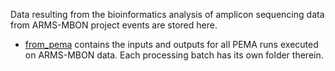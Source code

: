 Data resulting from the bioinformatics analysis of amplicon sequencing data from ARMS-MBON project events are stored here.
* [from_pema](https://github.com/arms-mbon/data_workspace/tree/main/analysis_data/from_pema) contains the inputs and outputs for all PEMA runs executed on ARMS-MBON data. Each processing batch has its own folder therein.  

